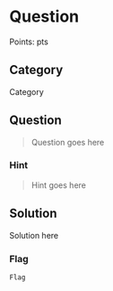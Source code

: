 # Question
Points: pts

## Category
Category

## Question
>Question goes here

### Hint
>Hint goes here

## Solution
Solution here

### Flag
`Flag`

